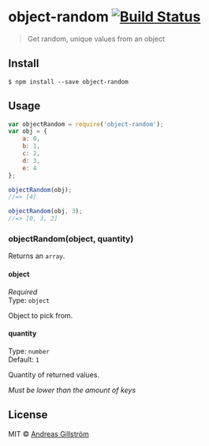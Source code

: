 # object-random [![Build Status](https://travis-ci.org/gillstrom/object-random.svg?branch=master)](https://travis-ci.org/gillstrom/object-random)

> Get random, unique values from an object

## Install

```
$ npm install --save object-random
```


## Usage

```js
var objectRandom = require('object-random');
var obj = {
	a: 0,
	b: 1,
	c: 2,
	d: 3,
	e: 4
};

objectRandom(obj);
//=> [4]

objectRandom(obj, 3);
//=> [0, 3, 2]
```


### objectRandom(object, quantity)

Returns an `array`.

#### object

*Required*  
Type: `object`

Object to pick from.

#### quantity

Type: `number`  
Default: `1`

Quantity of returned values.

*Must be lower than the amount of keys*


## License

MIT © [Andreas Gillström](http://github.com/gillstrom)
